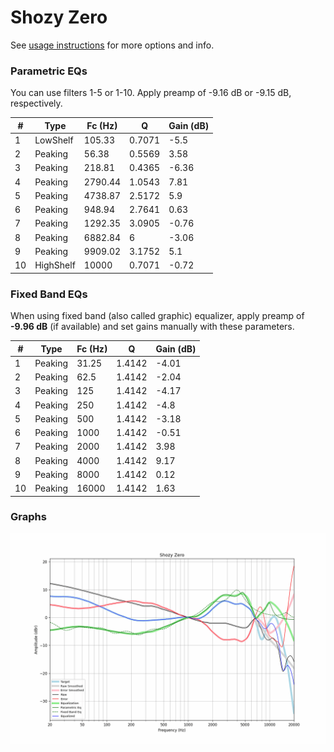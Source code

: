 # Shozy Zero
See [usage instructions](https://github.com/jaakkopasanen/AutoEq#usage) for more options and info.

### Parametric EQs
You can use filters 1-5 or 1-10. Apply preamp of -9.16 dB or -9.15 dB, respectively.

|   # | Type      |   Fc (Hz) |      Q |   Gain (dB) |
|-----|-----------|-----------|--------|-------------|
|   1 | LowShelf  |    105.33 | 0.7071 |       -5.5  |
|   2 | Peaking   |     56.38 | 0.5569 |        3.58 |
|   3 | Peaking   |    218.81 | 0.4365 |       -6.36 |
|   4 | Peaking   |   2790.44 | 1.0543 |        7.81 |
|   5 | Peaking   |   4738.87 | 2.5172 |        5.9  |
|   6 | Peaking   |    948.94 | 2.7641 |        0.63 |
|   7 | Peaking   |   1292.35 | 3.0905 |       -0.76 |
|   8 | Peaking   |   6882.84 | 6      |       -3.06 |
|   9 | Peaking   |   9909.02 | 3.1752 |        5.1  |
|  10 | HighShelf |  10000    | 0.7071 |       -0.72 |

### Fixed Band EQs
When using fixed band (also called graphic) equalizer, apply preamp of **-9.96 dB** (if available) and set gains manually with these parameters.

|   # | Type    |   Fc (Hz) |      Q |   Gain (dB) |
|-----|---------|-----------|--------|-------------|
|   1 | Peaking |     31.25 | 1.4142 |       -4.01 |
|   2 | Peaking |     62.5  | 1.4142 |       -2.04 |
|   3 | Peaking |    125    | 1.4142 |       -4.17 |
|   4 | Peaking |    250    | 1.4142 |       -4.8  |
|   5 | Peaking |    500    | 1.4142 |       -3.18 |
|   6 | Peaking |   1000    | 1.4142 |       -0.51 |
|   7 | Peaking |   2000    | 1.4142 |        3.98 |
|   8 | Peaking |   4000    | 1.4142 |        9.17 |
|   9 | Peaking |   8000    | 1.4142 |        0.12 |
|  10 | Peaking |  16000    | 1.4142 |        1.63 |

### Graphs
![](./Shozy%20Zero.png)
